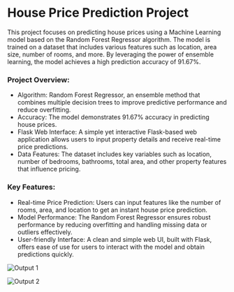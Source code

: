 # House Price Prediction Project

This project focuses on predicting house prices using a Machine Learning model based on the Random Forest Regressor algorithm. The model is trained on a dataset that includes various features such as location, area size, number of rooms, and more. By leveraging the power of ensemble learning, the model achieves a high prediction accuracy of 91.67%.

### Project Overview:
- Algorithm: Random Forest Regressor, an ensemble method that combines multiple decision trees to improve predictive performance and reduce overfitting.
- Accuracy: The model demonstrates 91.67% accuracy in predicting house prices.
- Flask Web Interface: A simple yet interactive Flask-based web application allows users to input property details and receive real-time price predictions.
- Data Features: The dataset includes key variables such as location, number of bedrooms, bathrooms, total area, and other property features that influence pricing.
  
### Key Features:
- Real-time Price Prediction: Users can input features like the number of rooms, area, and location to get an instant house price prediction.
- Model Performance: The Random Forest Regressor ensures robust performance by reducing overfitting and handling missing data or outliers effectively.
- User-friendly Interface: A clean and simple web UI, built with Flask, offers ease of use for users to interact with the model and obtain predictions quickly.
  

![Output 1](https://github.com/user-attachments/assets/12a78bcd-dbd6-406a-a13c-968051971e5b)

![Output 2](https://github.com/user-attachments/assets/cddf17fc-591c-44af-bfbe-186d5a32da9d)
